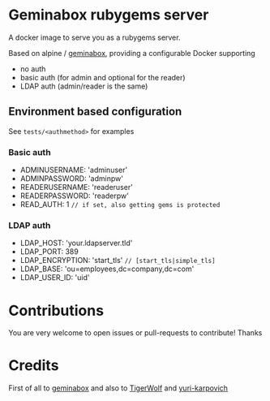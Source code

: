 # Geminabox rubygems server

A docker image to serve you as a rubygems server.

Based on alpine / [geminabox](https://github.com/geminabox/geminabox), providing a configurable Docker supporting
 - no auth
 - basic auth (for admin and optional for the reader)
 - LDAP auth (admin/reader is the same)

## Environment based configuration
See `tests/<authmethod>` for examples
### Basic auth
 - ADMINUSERNAME: 'adminuser'
 - ADMINPASSWORD: 'adminpw'
 - READERUSERNAME: 'readeruser'
 - READERPASSWORD: 'readerpw'
 - READ_AUTH: 1 `// if set, also getting gems is protected`

### LDAP auth
 - LDAP_HOST: 'your.ldapserver.tld'
 - LDAP_PORT: 389
 - LDAP_ENCRYPTION: 'start_tls' `// [start_tls|simple_tls]`
 - LDAP_BASE: 'ou=employees,dc=company,dc=com'
 - LDAP_USER_ID: 'uid'

# Contributions
You are very welcome to open issues or pull-requests to contribute! Thanks

# Credits
First of all to [geminabox](https://github.com/geminabox/geminabox) and also to [TigerWolf](https://github.com/TigerWolf/geminabox) and [yuri-karpovich](https://github.com/yuri-karpovich/geminabox)